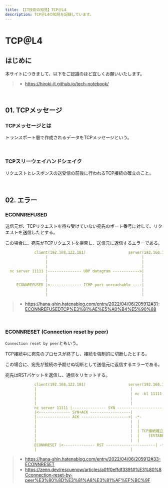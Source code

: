 ```yaml
---
title: 【IT技術の知見】TCP＠L4
description: TCP＠L4の知見を記録しています。
---
```


# TCP＠L4

## はじめに

本サイトにつきまして、以下をご認識のほど宜しくお願いいたします。

> - https://hiroki-it.github.io/tech-notebook/

<br>

## 01. TCPメッセージ

### TCPメッセージとは

トランスポート層で作成されるデータをTCPメッセージという。

<br>

### TCPスリーウェイハンドシェイク

リクエストとレスポンスの送受信の前後に行われるTCP接続の確立のこと。

<br>

## 02. エラー

### ECONNREFUSED

送信元が、TCPリクエストを待ち受けていない宛先のポート番号に対して、リクエストを送信したとする。

この場合に、宛先がTCPリクエストを拒否し、送信元に返信するエラーである。

<!-- prettier-ignore-start -->

```yaml
             client(192.168.122.181)                   server(192.168.122.216)
                  |                                          |
                  |                                          |
                  |                                          |
  nc server 11111 |--------------- UDP datagram ------------>|
                  |                                          |
                  |                                          |
     ECONNREFUSED |<-------------- ICMP port unreachable ----|
                  |                                          |
                  |                                          |
```

<!-- prettier-ignore-end -->

> - https://hana-shin.hatenablog.com/entry/2022/04/06/205912#31-ECONNREFUSEDTCP%E3%81%AE%E5%A0%B4%E5%90%88

<br>

### ECONNRESET (Connection reset by peer)

`Connection reset by peer`ともいう。

TCP接続中に宛先のプロセスが終了し、接続を強制的に切断したとする。

この場合に、宛先が接続の予期せぬ切断として送信元に返信するエラーである。

宛先はRSTパケットを返信し、通信をリセットする。

<!-- prettier-ignore-start -->

```yaml
             client(192.168.122.181)                   server(192.168.122.216)
             |                                          |
             |                                          | nc -kl 11111
             |                                          |
             |                                          |
             nc server 11111 |--------------- SYN --------------------->|
             |<-------------- SYN+ACK ------------------|
             |--------------- ACK --------------------->| -*-
             |                                          |  |
             |                                          |  |
             |                                          |  | TCP接続確立状態
             |                                          |  |    (ESTABLISHED状態)
             |                                          |  |
             ECONNRESET |<-------------- RST ----------------------| -*-
             |                                          |
```

<!-- prettier-ignore-end -->

> - https://hana-shin.hatenablog.com/entry/2022/04/06/205912#33-ECONNRESET
> - https://zenn.dev/rescuenow/articles/a01f0effdf3391#%E3%80%8Cconnection-reset-by-peer%E3%80%8D%E3%81%A8%E3%81%AF%EF%BC%9F

<br>
